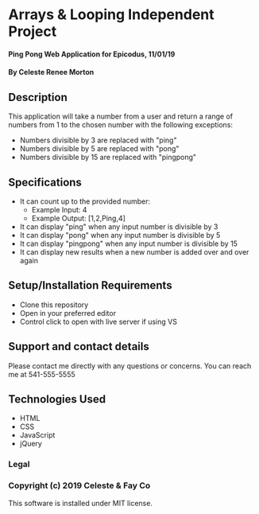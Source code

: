 # Arrays & Looping Independent Project
#### Ping Pong Web Application for Epicodus, 11/01/19
#### By Celeste Renee Morton
## Description
This application will take a number from a user and return a range of numbers from 1 to the chosen number with the following exceptions:
* Numbers divisible by 3 are replaced with "ping"
* Numbers divisible by 5 are replaced with "pong"
* Numbers divisible by 15 are replaced with "pingpong"
## Specifications
* It can count up to the provided number:
  * Example Input: 4
  * Example Output: [1,2,Ping,4]
* It can display "ping" when any input number is divisible by 3
* It can display "pong" when any input number is divisible by 5
* It can display "pingpong" when any input number is divisible by 15
* It can display new results when a new number is added over and over again
## Setup/Installation Requirements
* Clone this repository
* Open in your preferred editor
* Control click to open with live server if using VS
## Support and contact details
Please contact me directly with any questions or concerns. You can reach me at 541-555-5555
## Technologies Used
* HTML
* CSS
* JavaScript
* jQuery
### Legal
### Copyright (c) 2019 Celeste & Fay Co
This software is installed under MIT license.